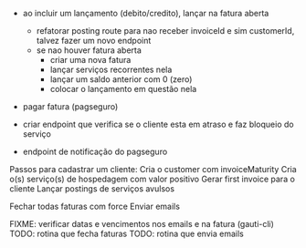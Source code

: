 - ao incluir um lançamento (debito/credito), lançar na fatura aberta
  - refatorar posting route para nao receber invoiceId e sim customerId, talvez fazer um novo endpoint
  - se nao houver fatura aberta
      - criar uma nova fatura
      - lançar serviços recorrentes nela
      - lançar um saldo anterior com 0 (zero)
      - colocar o lançamento em questão nela

- pagar fatura (pagseguro)
- criar endpoint que verifica se o cliente esta em atraso e faz bloqueio do serviço
- endpoint de notificação do pagseguro


Passos para cadastrar um cliente:
  Cria o customer com invoiceMaturity
  Cria o(s) serviço(s) de hospedagem com valor positivo
  Gerar first invoice para o cliente
  Lançar postings de serviços avulsos

Fechar todas faturas com force
Enviar emails


FIXME: verificar datas e vencimentos nos emails e na fatura (gauti-cli)
TODO: rotina que fecha faturas
TODO: rotina que envia emails
